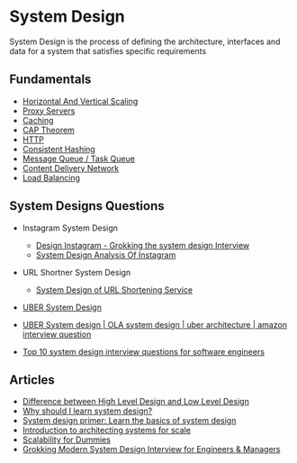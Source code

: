 # System Design

System Design is the process of defining the architecture, interfaces and data for a system that satisfies specific requirements 

## Fundamentals

- [Horizontal And Vertical Scaling](/SystemDesign/SystemDesignFundamentals/scaling.md)
- [Proxy Servers](/SystemDesign/SystemDesignFundamentals/proxyServers.md)
- [Caching](/SystemDesign/SystemDesignFundamentals/caching.md)
- [CAP Theorem](/SystemDesign/SystemDesignFundamentals/capTheorem.md)
- [HTTP](/Backend/BackendFundamentals/http.md)
- [Consistent Hashing](/SystemDesign/SystemDesignFundamentals/consistentHashing.md)
- [Message Queue / Task Queue](/SystemDesign/SystemDesignFundamentals/messagingQueue.md)
- [Content Delivery Network]()
- [Load Balancing](/SystemDesign/SystemDesignFundamentals/loadBalancing.md)




## System Designs Questions

- Instagram System Design 
    - [Design Instagram - Grokking the system design Interview](https://www.educative.io/courses/grokking-the-system-design-interview/m2yDVZnQ8lG)
    - [System Design Analysis Of Instagram](https://towardsdatascience.com/system-design-analysis-of-instagram-51cd25093971)

- URL Shortner System Design
    - [System Design of URL Shortening Service](https://towardsdatascience.com/system-design-of-url-shortening-service-b325b18c8f88)

- [UBER System Design](https://medium.com/@narengowda/uber-system-design-8b2bc95e2cfe)
- [UBER System design | OLA system design | uber architecture | amazon interview question](https://www.youtube.com/watch?v=umWABit-wbk)
- [Top 10 system design interview questions for software engineers](https://www.educative.io/blog/top-10-system-design-interview-questions)

## Articles

- [Difference between High Level Design and Low Level Design](https://www.geeksforgeeks.org/difference-between-high-level-design-and-low-level-design)
- [Why should I learn system design?](https://www.educative.io/blog/complete-guide-to-system-design)
- [System design primer: Learn the basics of system design](https://www.educative.io/blog/system-design-primer)
- [Introduction to architecting systems for scale](https://lethain.com/introduction-to-architecting-systems-for-scale/)
- [Scalability for Dummies](https://www.lecloud.net/tagged/scalability/chrono)
- [Grokking Modern System Design Interview for Engineers & Managers](https://www.educative.io/courses/grokking-modern-system-design-interview-for-engineers-managers)






 